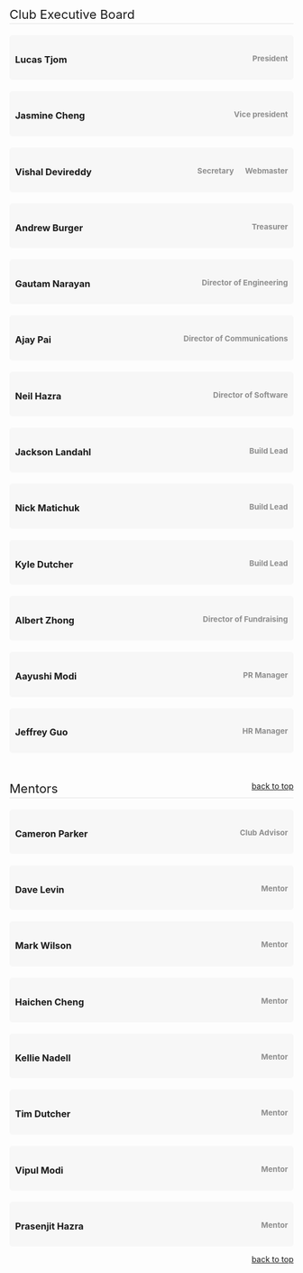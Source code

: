 <!--t About Us: 2016-2017 Exec Board t-->

<style>.role-item{margin-top:20px;padding:10px;background:#f7f7f7;border-radius:5px;}.role-item .role{font-size:13.5px;color:rgb(142,142,142);float:right;margin-left:20px} @media (max-width: 662px) {.role-item .role{float:none;display:block;margin-top:5px;margin-left:0;}}</style>



<div id="exec-board" style="border-bottom: 1px solid #e3e3e3;padding-bottom:3px;font-size:22px;margin-top:20px">Club Executive Board</div>

<div class="role-item" id="lucas-tjom">
<h3>Lucas Tjom
<span class="role">President</span></h3>
</div>

<div class="role-item" id="jasmine-cheng">
<h3>Jasmine Cheng
<span class="role">Vice president</span></h3>
</div>

<div class="role-item" id="vishal-devireddy">
<h3>Vishal Devireddy
<span class="role">Webmaster</span>
<span class="role">Secretary</span>
</h3>
</div>

<div class="role-item" id="andrew-burger">
<h3>Andrew Burger
<span class="role">Treasurer</span></h3>
</div>

<div class="role-item" id="gautam-narayan">
<h3>Gautam Narayan
<span class="role">Director of Engineering</span></h3>
</div>

<div class="role-item" id="ajay-pai">
<h3>Ajay Pai
<span class="role">Director of Communications</span></h3>
</div>

<div class="role-item" id="neil-hazra">
<h3>Neil Hazra
<span class="role">Director of Software</span></h3>
</div>


<div class="role-item" id="jackson-landahl">
<h3>Jackson Landahl
<span class="role">Build Lead</span></h3>
</div>

<div class="role-item" id="nick-matichuk">
<h3>Nick Matichuk
<span class="role">Build Lead</span></h3>
</div>

<div class="role-item" id="kyle-dutcher">
<h3>Kyle Dutcher
<span class="role">Build Lead</span></h3>
</div>

<div class="role-item" id="albert-zhong">
<h3>Albert Zhong
<span class="role">Director of Fundraising</span></h3>
</div>

<div class="role-item" id="aayushi-modi">
<h3>Aayushi Modi
<span class="role">PR Manager</span></h3>
</div>

<div class="role-item" id="jeffrey-guo">
<h3>Jeffrey Guo
<span class="role">HR Manager</span></h3>
</div>


<div id="mentors" style="border-bottom: 1px solid #e3e3e3;padding-bottom:3px;font-size:22px;margin-top:50px">Mentors
<a href="#top" style="font-size:14px;float:right">back to top</a>
</div>

<div class="role-item" id="cameron-parker">
<h3>Cameron Parker
<span class="role">Club Advisor</span></h3>
</div>
<div class="role-item" id="dave-levin">
<h3>Dave Levin
<span class="role">Mentor</span></h3>
</div>
<div class="role-item" id="mark-wilson">
<h3>Mark Wilson
<span class="role">Mentor</span></h3>
</div>
<div class="role-item" id="haichen-cheng">
<h3>Haichen Cheng
<span class="role">Mentor</span></h3>
</div>
<div class="role-item" id="kellie-nadell">
<h3>Kellie Nadell
<span class="role">Mentor</span></h3>
</div>
<div class="role-item" id="tim-dutcher">
<h3>Tim Dutcher
<span class="role">Mentor</span></h3>
</div>
<div class="role-item" id="vipul-modi">
<h3>Vipul Modi
<span class="role">Mentor</span></h3>
</div>
<div class="role-item" id="prasenjit-hazra">
<h3>Prasenjit Hazra
<span class="role">Mentor</span></h3>
</div>

<a href="#top" style="font-size:14px;float:right">back to top</a>
<div class="clearfix"></div>

